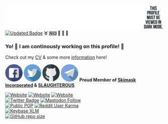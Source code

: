 [![GitHub Banner](https://raw.githubusercontent.com/venturahimself/venturahimself/main/venturahimself.github.png)](https://github.com/venturahimself)\
[![Updated Badge](https://badges.pufler.dev/updated/venturahimself/venturahimself)](https://github.com/venturahimself) **:taurus: :norway: :rocket: :e-mail: :elephant:**
### Yo! 👋 I am continously working on this profile! 💬
Check out my [CV](https://github.com/venturahimself/curriculumvitae) & some more [information](https://information.vntra.one/) here!

[![Facebook](https://raw.githubusercontent.com/venturahimself/venturahimself/main/facebook.transparent.small.png)](https://facebook.com/venturahimself)
[![Twitter](https://raw.githubusercontent.com/venturahimself/venturahimself/main/twitter.transparent.small.png)](https://twitter.com/venturahimself)
[![Github](https://raw.githubusercontent.com/venturahimself/venturahimself/main/github.transparent.small.png)](https://github.com/venturahimself)
[![Telegram](https://raw.githubusercontent.com/venturahimself/venturahimself/main/telegram.transparent.small.png)](https://t.me/venturahimself)
**Proud Member of [Skimask Incorporated](https://github.com/theskimaskway/) & [SLAUGHTEROUS](https://github.com/slaughterous/)**

[![Website](https://img.shields.io/website?label=vln.one&style=for-the-badge&url=https%3A%2F%2Fvln.one)](https://vln.one)
[![Website](https://img.shields.io/website?label=venturahimself.vln.one&style=for-the-badge&url=https%3A%2F%2Fventurahimself.vln.one)](https://venturahimself.vln.one/)
[![Website](https://img.shields.io/website?label=vntra.one&style=for-the-badge&url=https%3A%2F%2Fvntra.one)](https://vntra.one/)\
[![Twitter Badge](https://img.shields.io/badge/Twitter-Profile-informational?style=for-the-badge&logo=twitter&logoColor=white&color=1CA2F1)](https://twitter.com/venturahimself)
[![Mastodon Follow](https://img.shields.io/mastodon/follow/116722?domain=https%3A%2F%2Fmstdn.social&style=for-the-badge)](https://mstdn.social/@venturahimself)\
[![Public PGP](https://img.shields.io/keybase/pgp/venturahimself?style=for-the-badge)](https://gist.github.com/49a6f3fc5ef2ad3a72810505076ce031)
[![Reddit User Karma](https://img.shields.io/reddit/user-karma/combined/venturahimself?style=for-the-badge)](https://reddit.com/u/venturahimself/)\
[![Keybase XLM](https://img.shields.io/keybase/xlm/venturahimself?style=for-the-badge)](https://keybase.io/venturahimself)\
[![GitHub repo size](https://img.shields.io/github/repo-size/venturahimself/venturahimself?style=for-the-badge)](https://github.com/venturahimself/venturahimself)
